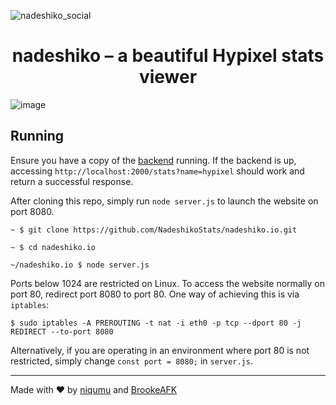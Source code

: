 ![nadeshiko_social](https://github.com/NadeshikoStats/nadeshiko.io/assets/146425360/0c06133e-4aca-48b0-ad07-e2389904bfb8)

<h1 align="center">nadeshiko – a beautiful Hypixel stats viewer</h1>

![image](https://github.com/NadeshikoStats/nadeshiko.io/assets/146425360/e87cee8b-f9d5-4703-b270-91dd65c2ade1)


## Running

Ensure you have a copy of the [backend](https://github.com/NadeshikoStats/NadeshikoBackend) running. If the backend is up, accessing `http://localhost:2000/stats?name=hypixel` should work and return a successful response.

After cloning this repo, simply run `node server.js` to launch the website on port 8080. 

`~ $ git clone https://github.com/NadeshikoStats/nadeshiko.io.git`

`~ $ cd nadeshiko.io`

`~/nadeshiko.io $ node server.js`

Ports below 1024 are restricted on Linux. To access the website normally on port 80, redirect port 8080 to port 80. One
way of achieving this is via `iptables`:

`$ sudo iptables -A PREROUTING -t nat -i eth0 -p tcp --dport 80 -j REDIRECT --to-port 8080`

Alternatively, if you are operating in an environment where port 80 is not restricted, simply change 
`const port = 8080;` in `server.js`.

---

Made with ♥&#xFE0E; by <a href="https://github.com/niqumu" target="_blank">niqumu</a> and <a href="https://brookie.dev" target="_blank">BrookeAFK</a>
